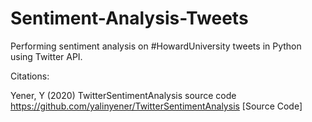 # Sentiment-Analysis-Tweets
Performing sentiment analysis on #HowardUniversity tweets in Python using Twitter API.

Citations:

Yener, Y (2020) TwitterSentimentAnalysis source code https://github.com/yalinyener/TwitterSentimentAnalysis [Source Code]
